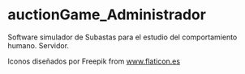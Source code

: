 # auctionGame_Administrador
Software simulador de Subastas para el estudio del comportamiento humano. Servidor.



Iconos diseñados por Freepik from www.flaticon.es